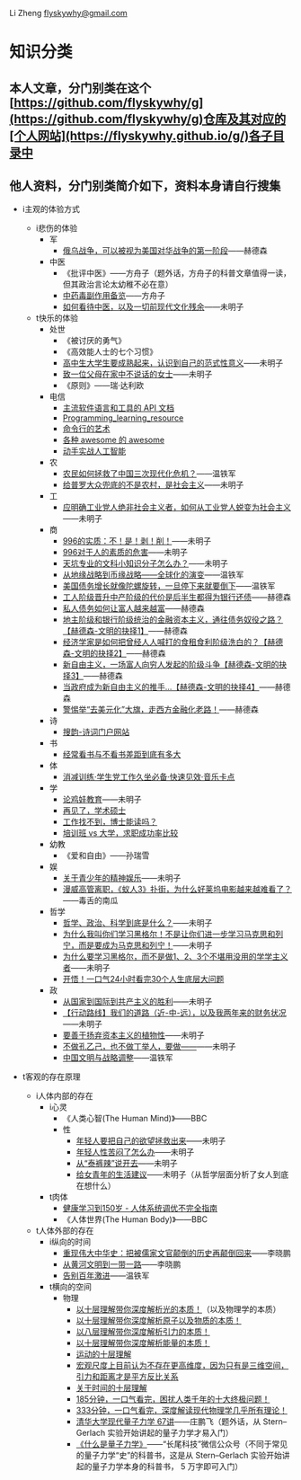 Li Zheng flyskywhy@gmail.com

# 知识分类

## 本人文章，分门别类在这个[https://github.com/flyskywhy/g](https://github.com/flyskywhy/g)仓库及其对应的[个人网站](https://flyskywhy.github.io/g/)各子目录中

## 他人资料，分门别类简介如下，资料本身请自行搜集

- i主观的体验方式
	- i悲伤的体验
		- 军
			- [俄乌战争，可以被视为美国对华战争的第一阶段](https://www.bilibili.com/video/BV19G411L7Zm/)——赫德森
		- 中医
			- 《批评中医》——方舟子（题外话，方舟子的科普文章值得一读，但其政治言论太幼稚不必在意）
			- [中药毒副作用备览](https://www.douban.com/group/topic/4182073/)——方舟子
			- [如何看待中医，以及一切前现代文化残余](https://www.bilibili.com/video/BV1Ed4y1N7mh/)——未明子
	 - t快乐的体验
		- 处世
			- 《被讨厌的勇气》
			- 《高效能人士的七个习惯》
			- [高中生大学生要成熟起来，认识到自己的范式性意义](https://www.bilibili.com/video/BV13e4y1e7ss/)——未明子
			- [致一位父母在家中不说话的女士](https://www.bilibili.com/video/BV1ud4y1g7HN/)——未明子
			- 《原则》——瑞·达利欧
		- 电信
			- [主流软件语言和工具的 API 文档](https://devdocs.io)
			- [Programming_learning_resource](https://github.com/shihyu/Programming_learning_resource)
			- [命令行的艺术](https://github.com/jlevy/the-art-of-command-line/blob/master/README-zh.md)
			- [各种 awesome 的 awesome](https://github.com/sindresorhus/awesome)
			- [动手实战人工智能](https://aibydoing.com/intro)
		- 农
			- [农民如何拯救了中国三次现代化危机？](https://www.bilibili.com/video/BV1fr4y1L7E9/)——温铁军
			- [给普罗大众兜底的不是农村，是社会主义](https://www.bilibili.com/video/BV1FW4y1771p/)——未明子
		- 工
			- [应明确工业党人绝非社会主义者，如何从工业党人蜕变为社会主义](https://www.bilibili.com/video/BV1u24y1f7Rw/)——未明子
		- 商
			- [996的实质：不！是！剥！削！](https://space.bilibili.com/23191782/)——未明子
			- [996对于人的素质的危害](https://www.bilibili.com/video/BV1Pq4y1x7fi/)——未明子
			- [天坑专业的文科小知识分子怎么办？](https://www.bilibili.com/video/BV1zX4y1r73q/)——未明子
			- [从地缘战略到币缘战略——全球化的演变](https://www.bilibili.com/video/BV1pL411F7XS/)——温铁军
			- [美国债务增长就像陀螺旋转，一旦停下来就要倒下](https://www.bilibili.com/video/BV1he4y1e7FS/)——温铁军
			- [工人阶级晋升中产阶级的代价是后半生都得为银行还债](https://www.bilibili.com/video/BV1Re411P7iS/)——赫德森
			- [私人债务如何让富人越来越富](https://www.bilibili.com/video/BV1De411w7TP/)——赫德森
			- [地主阶级和银行阶级统治的金融资本主义，通往债务奴役之路？【赫德森-文明的抉择1】](https://www.bilibili.com/video/BV12P411z7V4/)——赫德森
			- [经济学家是如何把曾经人人喊打的食租食利阶级洗白的？【赫德森-文明的抉择2】](https://www.bilibili.com/video/BV1Fj411r7jC/)——赫德森
			- [新自由主义，一场富人向穷人发起的阶级斗争【赫德森-文明的抉择3】](https://www.bilibili.com/video/BV1Xm4y1H7W4/)——赫德森
			- [当政府成为新自由主义的推手…【赫德森-文明的抉择4】](https://www.bilibili.com/video/BV1N841197M8/)——赫德森
			- [警惕举“去美元化”大旗，走西方金融化老路！](https://www.bilibili.com/video/BV1Vz4y1J7mj/)——赫德森
		- 诗
			- [搜韵-诗词门户网站](https://sou-yun.cn/)
		- 书
			- [经常看书与不看书差距到底有多大](https://github.com/flyskywhy/g-lfs/blob/master/经常看书与不看书差距到底有多大.jpeg)
		- 体
			- [消减训练·学生党工作久坐必备·快速见效·音乐卡点](https://www.bilibili.com/video/BV1gy4y1J7Bg/)
		- 学
			- [论鸡娃教育](https://www.bilibili.com/video/BV1zT411n7it/)——未明子
			- [再见了，学术硕士](https://www.ruanyifeng.com/blog/2021/06/weekly-issue-161.html)
			- [工作找不到，博士能读吗？](https://www.ruanyifeng.com/blog/2021/06/weekly-issue-161.html)
			- [培训班 vs 大学，求职成功率比较](https://www.ruanyifeng.com/blog/2021/06/weekly-issue-164.html)
		- 幼教
			- 《爱和自由》——孙瑞雪
		- 娱
			- [关于青少年的精神娱乐](https://www.bilibili.com/video/BV1Fh4y1H7Nf/)——未明子
			- [漫威高管离职，《蚁人3》扑街，为什么好莱坞电影越来越难看了？](https://www.bilibili.com/video/BV1xM411N73a/)——毒舌的南瓜
		- 哲学
			- [哲学、政治、科学到底是什么？](https://www.bilibili.com/video/BV1Jt4y1w71y/)——未明子
			- [为什么我叫你们学习黑格尔！不是让你们进一步学习马克思和列宁，而是要成为马克思和列宁！](https://www.bilibili.com/video/BV1D14y1H7CQ/)——未明子
			- [为什么要学习黑格尔，而不是做1、2、3个不堪用没用的学学主义者](https://www.bilibili.com/video/BV1V84y117jc/)——未明子
			- [开悟！一口气24小时看完30个人生底层大问题](https://www.bilibili.com/video/BV1wS42197Ye/)
		- 政
			- [从国家到国际到共产主义的胜利](https://www.bilibili.com/video/BV1wG4y1b7Ki/)——未明子
			- [【行动路线】我们的道路（近-中-远），以及我两年来的财务状况](https://www.bilibili.com/video/BV1FW4y1x792/)——未明子
			- [要善于扬弃资本主义的植物性](https://www.bilibili.com/video/BV1hh411M7kk/)——未明子
			- [不做孔乙己，也不做丁举人，要做——](https://www.bilibili.com/video/BV15k4y1i74J/)——未明子
			- [中国文明与战略调整](https://www.bilibili.com/video/BV1VJ411r7ip/)——温铁军

- t客观的存在原理
	- i人体内部的存在
		- i心灵
			- 《人类心智(The Human Mind)》——BBC
			- 性
				- [年轻人要把自己的欲望拯救出来](https://www.bilibili.com/video/BV1WK411U7Mr/)——未明子
				- [年轻人性苦闷了怎么办](https://www.bilibili.com/video/BV1Aj411w7TS/)——未明子
				- [从“泰裤辣”说开去](https://www.bilibili.com/video/BV1s14y1Z7bk/)——未明子
				- [给女青年的生活建议](https://www.bilibili.com/video/BV1rP411h7VJ/)——未明子（从哲学层面分析了女人到底在想什么）
		- t肉体
			- [健康学习到150岁 - 人体系统调优不完全指南](https://github.com/zijie0/HumanSystemOptimization)
			- 《人体世界(The Human Body)》——BBC
	- t人体外部的存在
		- i纵向的时间
			- [重现伟大中华史：把被儒家文官颠倒的历史再颠倒回来](http://www.xinfajia.net/15955.html)——李晓鹏
			- [从黄河文明到一带一路](http://mp.weixin.qq.com/mp/homepage?__biz=MjM5MzY0ODgyNg==&hid=1&sn=61e04d7a48852fd9b70e452649d829e3&scene=18#wechat_redirect)——李晓鹏
			- [告别百年激进](https://www.bilibili.com/video/BV1p64y1Y7aa/)——温铁军
		- t横向的空间
			- 物理
				- [以十层理解带你深度解析光的本质！](https://www.bilibili.com/video/BV1LC4y1V74r/)（以及物理学的本质）
				- [以十层理解带你深度解析原子以及物质的本质！](https://www.bilibili.com/video/BV18g4y1Z7rP/)
				- [以八层理解带你深度解析引力的本质！](https://www.bilibili.com/video/BV1D2421T7yJ/)
				- [以十层理解带你深度解析能量的本质！](https://www.bilibili.com/video/BV1v1421o775/)
				- [运动的十层理解](https://www.bilibili.com/video/BV1zm42157wP/)
				- [宏观尺度上目前认为不存在更高维度，因为只有是三维空间，引力和距离才是平方反比关系](https://www.bilibili.com/video/BV1mi421f7Je/)
				- [关于时间的十层理解](https://www.bilibili.com/video/BV1TA4m1A7mx/)
				- [185分钟，一口气看完，困扰人类千年的十大终极问题！](https://www.bilibili.com/video/BV1tU411U7Kn/)
				- [333分钟，一口气看完，深度解读现代物理学几乎所有理论！](https://www.bilibili.com/video/BV1cz421i7k8/)
				- [清华大学现代量子力学 67讲](https://www.bilibili.com/video/BV1jw411F7Pk/)——庄鹏飞（题外话，从 Stern–Gerlach 实验开始讲起的量子力学才易入门）
				- [《什么是量子力学》](https://mp.weixin.qq.com/s/dzWixn8QyzO2bh6KZBg6Cw)——“长尾科技”微信公众号（不同于常见的量子力学“史”的科普书，这是从 Stern–Gerlach 实验开始讲起的量子力学本身的科普书， 5 万字即可入门）
